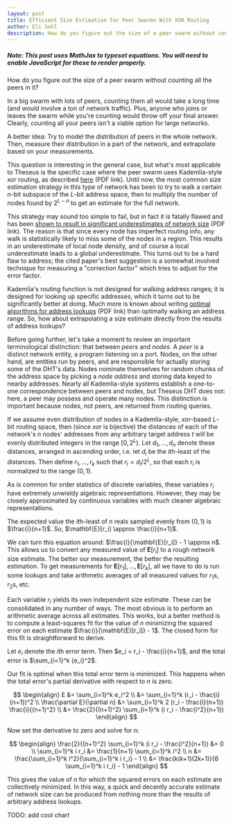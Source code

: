 ```yaml
---
layout: post
title: Efficient Size Estimation for Peer Swarms With XOR Routing
author: Eli Sohl
description: How do you figure out the size of a peer swarm without counting all the peers in it?
---
```



<h5 id="noscript_notice">Note: This post uses MathJax to typeset equations. You will need to enable JavaScript for these to render properly.</h5>
<script src="/sohliloquies/assets/js/noscriptnoticer.js"></script>

How do you figure out the size of a peer swarm without counting all the peers in it?

In a big swarm with lots of peers, counting them all would take a long time (and would involve a ton of network traffic). Plus, anyone who joins or leaves the swarm while you're counting would throw off your final answer. Clearly, counting all your peers isn't a viable option for large networks.

A better idea: Try to model the distribution of peers in the whole network. Then, measure their distribution in a part of the network, and extrapolate based on your measurements.

This question is interesting in the general case, but what's most applicable to Theseus is the specific case where the peer swarm uses Kademlia-style $xor$ routing, as described [here](http://www.scs.stanford.edu/~dm/home/papers/kpos.pdf) (PDF link). Until now, the most common size estimation strategy in this type of network has been to try to walk a certain $n$-bit subspace of the $L$-bit address space, then to multiply the number of nodes found by $2^{L-n}$ to get an estimate for the full network.

This strategy may sound too simple to fail, but in fact it is fatally flawed and has been [shown to result in significant underestimates of network size](https://www.cs.helsinki.fi/u/lxwang/publications/P2P2013_13.pdf) (PDF link). The reason is that since every node has imperfect routing info, any walk is statistically likely to miss some of the nodes in a region. This results in an underestimate of local node density, and of course a local underestimate leads to a global underestimate. This turns out to be a hard flaw to address; the cited paper's best suggestion is a somewhat involved technique for measuring a "correction factor" which tries to adjust for the error factor.

Kademlia's routing function is not designed for walking address ranges; it is designed for looking up specific addresses, which it turns out to be significantly better at doing. Much more is known about writing [optimal algorithms for address lookups](https://gnunet.org/sites/default/files/SKademlia2007.pdf) (PDF link) than optimally walking an address range. So, how about extrapolating a size estimate directly from the results of address lookups?

Before going further, let's take a moment to review an important terminological distinction: that between _peers_ and _nodes_. A _peer_ is a distinct network entity, a program listening on a port. Nodes, on the other hand, are entities run by peers, and are responsible for actually storing some of the DHT's data. Nodes nominate themselves for random chunks of the address space by picking a _node address_ and storing data keyed to nearby addresses. Nearly all Kademlia-style systems establish a one-to-one correspondence between peers and nodes, but Theseus DHT does not: here, a peer may possess and operate many nodes. This distinction is important because nodes, not peers, are returned from routing queries.

If we assume even distribution of nodes in a Kademlia-style, $xor$-based $L$-bit routing space, then (since $xor$ is bijective) the distances of each of the network's $n$ nodes' addresses from any arbitrary target address $t$ will be evenly distributed integers in the range $[0, 2^L)$. Let $d_1, \ldots, d_n$ denote these distances, arranged in ascending order, i.e. let $d_i$ be the $i$th-least of the distances. Then define $r_1, \ldots, r_k$ such that $r_i = d_i / 2^L$, so that each $r_i$ is normalized to the range $(0, 1)$.

As is common for order statistics of discrete variables, these variables $r_i$ have extremely unwieldy algebraic representations. However, they may be closely approximated by continuous variables with much cleaner algebraic representations.

The expected value the $i$th-least of $n$ reals sampled evenly from $(0, 1)$ is $\frac{i}{n+1}$. So, $\mathbf{E}[r_i] \approx \frac{i}{n+1}$.

We can turn this equation around: $\frac{i}{\mathbf{E}[r_i]} - 1 \approx n$. This allows us to convert any measured value of $\mathbf{E}[r_i]$ to a rough network size estimate. The better our measurement, the better the resulting estimation. To get measurements for $\mathbf{E}[r_1], \ldots, \mathbf{E}[r_k]$, all we have to do is run some lookups and take arithmetic averages of all measured values for $r_1$s, $r_2$s, etc.

Each variable $r_i$ yields its own independent size estimate. These can be consolidated in any number of ways. The most obvious is to perform an arithmetic average across all estimates. This works, but a better method is to compute a least-squares fit for the value of $n$ minimizing the squared error on each estimate $\frac{i}{\mathbf{E}[r_i]} - 1$. The closed form for this fit is straightforward to derive.

Let $e_i$ denote the $i$th error term. Then $e_i = r_i - \frac{i}{n+1}$, and the total error is $\sum_{i=1}^k {e_i}^2$.

Our fit is optimal when this total error term is minimized. This happens when the total error's partial derivative with respect to $n$ is zero.

$$
\begin{align}
E &= \sum_{i=1}^k e_i^2 \\
&= \sum_{i=1}^k (r_i - \frac{i}{n+1})^2 \\
\frac{\partial E}{\partial n} &= \sum_{i=1}^k 2 (r_i - \frac{i}{n+1}) \frac{i}{(n+1)^2} \\
&= \frac{2}{(n+1)^2} \sum_{i=1}^k (i r_i - \frac{i^2}{n+1})
\end{align}
$$

Now set the derivative to zero and solve for n:

$$
\begin{align}
\frac{2}{(n+1)^2} \sum_{i=1}^k (i r_i - \frac{i^2}{n+1}) &= 0 \\
\sum_{i=1}^k i r_i &= \frac{1}{n+1} \sum_{i=1}^k i^2 \\
n &= \frac{\sum_{i=1}^k i^2}{\sum_{i=1}^k i r_i} - 1 \\
&= \frac{k(k+1)(2k+1)}{6 \sum_{i=1}^k i r_i} - 1
\end{align}
$$

This gives the value of $n$ for which the squared errors on each estimate are collectively minimized. In this way, a quick and decently accurate estimate of network size can be produced from nothing more than the results of arbitrary address lookups.


TODO: add cool chart
